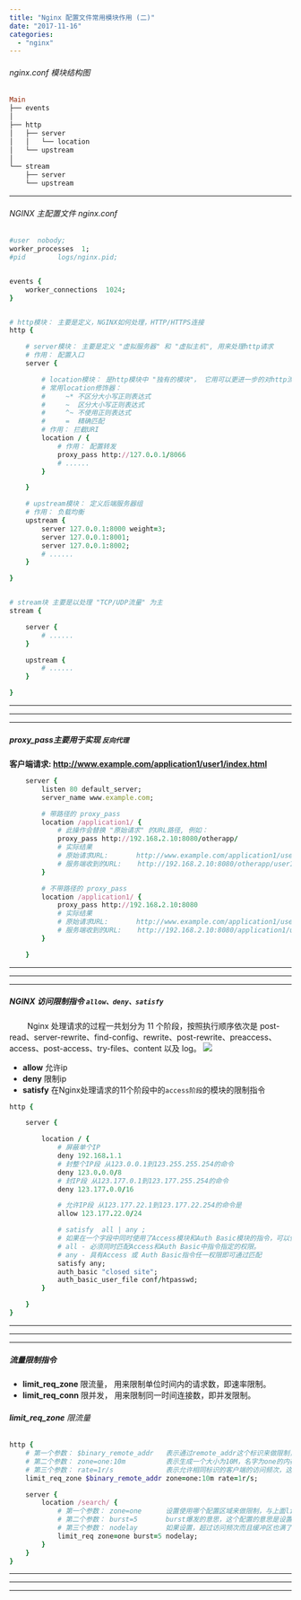 ```yaml
---
title: "Nginx 配置文件常用模块作用 (二)"
date: "2017-11-16"
categories: 
  - "nginx"
---
```


###### nginx.conf 模块结构图

```ruby
Main
├── events
│
├── http
│   ├── server
│   │   └── location
│   └── upstream
│
└── stream
    ├── server
    └── upstream
```

* * *

###### NGINX 主配置文件 nginx.conf

```ruby
#user  nobody;
worker_processes  1;
#pid        logs/nginx.pid;


events {
    worker_connections  1024;
}


# http模块： 主要是定义，NGINX如何处理，HTTP/HTTPS连接
http {

    # server模块： 主要是定义 "虚拟服务器" 和 "虚拟主机", 用来处理http请求
    # 作用： 配置入口
    server {

        # location模块： 是http模块中 "独有的模块"， 它用可以更进一步的对http流量做 "URI的分类"
        # 常用location修饰器：
        #     ~* 不区分大小写正则表达式
        #     ~  区分大小写正则表达式
        #     ^~ 不使用正则表达式
        #     =  精确匹配
        # 作用： 拦截URI
        location / {
            # 作用： 配置转发
            proxy_pass http://127.0.0.1/8066
            # ......
        }

    }

    # upstream模块： 定义后端服务器组
    # 作用： 负载均衡
    upstream {
        server 127.0.0.1:8000 weight=3;
        server 127.0.0.1:8001;
        server 127.0.0.1:8002;
        # ......
    }

}


# stream块 主要是以处理 "TCP/UDP流量" 为主
stream {

    server {
        # ......
    }

    upstream {
        # ......
    }

}
```

* * *

* * *

* * *

##### proxy\_pass主要用于实现 **`反向代理`**

**客户端请求: http://www.example.com/application1/user1/index.html**

```ruby
    server {
        listen 80 default_server;
        server_name www.example.com;

        # 带路径的 proxy_pass
        location /application1/ {
            # 此操作会替换 "原始请求" 的URL路径, 例如：
            proxy_pass http://192.168.2.10:8080/otherapp/
            # 实际结果
            # 原始请求URL:       http://www.example.com/application1/user1/index.html
            # 服务端收到的URL:    http://192.168.2.10:8080/otherapp/user1/index.html
        }

        # 不带路径的 proxy_pass
        location /application1/ {
            proxy_pass http://192.168.2.10:8080
            # 实际结果
            # 原始请求URL:       http://www.example.com/application1/user1/index.html
            # 服务端收到的URL:    http://192.168.2.10:8080/application1/user1/index.html
        }

    }

```

* * *

* * *

* * *

##### NGINX 访问限制指令 `allow、deny、satisfy`

   Nginx 处理请求的过程一共划分为 11 个阶段，按照执行顺序依次是 post-read、server-rewrite、find-config、rewrite、post-rewrite、preaccess、access、post-access、try-files、content 以及 log。 ![](http://qiniu.dev-share.top/nginx-11.png)

- **allow** 允许ip
- **deny** 限制ip
- **satisfy** 在Nginx处理请求的11个阶段中的`access阶段`的模块的限制指令

```ruby
http {

    server {

        location / {
            # 屏蔽单个IP
            deny 192.168.1.1
            # 封整个IP段 从123.0.0.1到123.255.255.254的命令
            deny 123.0.0.0/8
            # 封IP段 从123.177.0.1到123.177.255.254的命令
            deny 123.177.0.0/16

            # 允许IP段 从123.177.22.1到123.177.22.254的命令是
            allow 123.177.22.0/24

            # satisfy  all | any ;
            # 如果在一个字段中同时使用了Access模块和Auth Basic模块的指令，可以使用这个指令确定一种验证方式：
            # all - 必须同时匹配Access和Auth Basic中指令指定的权限。
            # any - 具有Access 或 Auth Basic指令任一权限即可通过匹配
            satisfy any;
            auth_basic "closed site";
            auth_basic_user_file conf/htpasswd;
        }

    }
}

```

* * *

* * *

* * *

##### 流量限制指令

- **limit\_req\_zone** 限流量， 用来限制单位时间内的请求数，即速率限制。
- **limit\_req\_conn** 限并发， 用来限制同一时间连接数，即并发限制。

###### **limit\_req\_zone** 限流量

```ruby
http {
    # 第一个参数： $binary_remote_addr   表示通过remote_addr这个标识来做限制，"binary_"的目的是缩写内存占用量，是限制同一客户端ip地址。
    # 第二个参数： zone=one:10m          表示生成一个大小为10M，名字为one的内存区域，用来存储访问的频次信息。
    # 第三个参数： rate=1r/s             表示允许相同标识的客户端的访问频次，这里限制的是每秒1次，还可以有比如30r/m的。
    limit_req_zone $binary_remote_addr zone=one:10m rate=1r/s;

    server {
        location /search/ {
            # 第一个参数： zone=one      设置使用哪个配置区域来做限制，与上面limit_req_zone 里的name对应。
            # 第二个参数： burst=5       burst爆发的意思，这个配置的意思是设置一个大小为5的缓冲区当有大量请求（爆发）过来时，超过了访问频次限制的请求可以先放到这个缓冲区内。
            # 第三个参数： nodelay       如果设置，超过访问频次而且缓冲区也满了的时候就会直接返回503，如果没有设置，则所有请求会等待排队。
            limit_req zone=one burst=5 nodelay;
        }
    }
}
```

* * *

* * *

* * *
